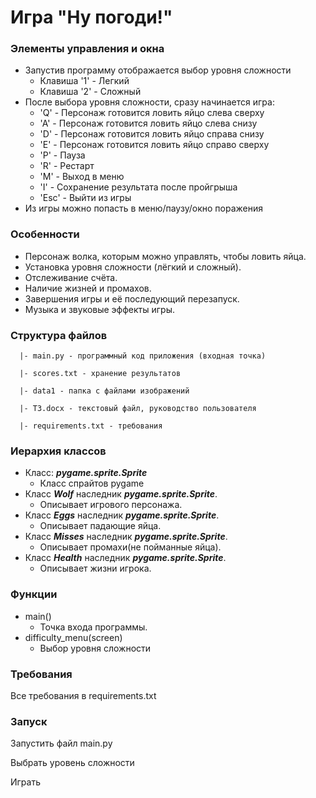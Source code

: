 # Игра "Ну погоди!"
### Элементы управления и окна
* Запустив программу отображается выбор уровня сложности
  * Клавиша '1' - Легкий
  * Клавиша '2' - Сложный
* После выбора уровня сложности, сразу начинается игра:
  * 'Q' - Персонаж готовится ловить яйцо слева сверху
  * 'A' - Персонаж готовится ловить яйцо слева снизу
  * 'D' - Персонаж готовится ловить яйцо справа снизу
  * 'E' - Персонаж готовится ловить яйцо справо сверху
  * 'P' - Пауза
  * 'R' - Рестарт
  * 'M' - Выход в меню
  * 'I' - Сохранение результата после пройгрыша
  * 'Esc' - Выйти из игры
* Из игры можно попасть в меню/паузу/окно поражения

### Особенности
* Персонаж волка, которым можно управлять, чтобы ловить яйца.
* Установка уровня сложности (лёгкий и сложный).
* Отслеживание счёта.
* Наличие жизней и промахов.
* Завершения игры и её последующий перезапуск.
* Музыка и звуковые эффекты игры.

### Структура файлов

      |- main.py - программный код приложения (входная точка)

      |- scores.txt - хранение результатов

      |- data1 - папка с файлами изображений

      |- ТЗ.docx - текстовый файл, руководство пользователя

      |- requirements.txt - требования

### Иерархия классов
* Класс: ***pygame.sprite.Sprite***
  * Класс спрайтов pygame
* Класс ***Wolf*** наследник ***pygame.sprite.Sprite***.
  * Описывает игрового персонажа.
* Класс ***Eggs*** наследник ***pygame.sprite.Sprite***.
  * Описывает падающие яйца.
* Класс ***Misses*** наследник ***pygame.sprite.Sprite***.
  * Описывает промахи(не пойманные яйца).
* Класс ***Health*** наследник ***pygame.sprite.Sprite***.
  * Описывает жизни игрока.



### Функции
* main()
  * Точка входа программы.
* difficulty_menu(screen)
  * Выбор уровня сложности
### Требования
Все требования в requirements.txt

### Запуск
Запустить файл main.py

Выбрать уровень сложности

Играть
